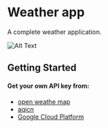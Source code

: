 # Weather app

A complete weather application.

![Alt Text](https://media.giphy.com/media/vFKqnCdLPNOKc/giphy.gif)

## Getting Started
#### Get your own API key from:
 * [open weathe map](https://openweathermap.org/api)
 * [aqicn](https://aqicn.org/api/)
 * [Google Cloud Platform](https://console.cloud.google.com/)

